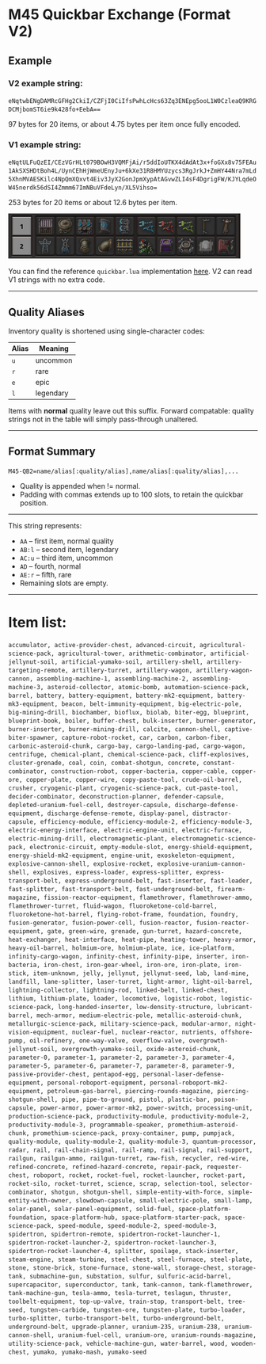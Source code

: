 # M45 Quickbar Exchange (Format V2)

## Example
### V2 example string:
`eNqtwbENgDAMRcGFHg2CkiI/CZFjI0CiIfsPwhLcHcs63Zq3ENEpg5ooL1W0CzleaQ9KRGDCMjbomST6ie9k428fo+EebA==`

97 bytes for 20 items, or about 4.75 bytes per item once fully encoded.

### V1 example string:
`eNqtULFuQzEI/CEzVGrHLt079BOwH3VQMFjAi/r5ddIoUTKX4dAdAt3x+foGXx8v75FEAu1AkSXSHDtBoh4L/UynCEhHjWmeUEnyJu+6kXe31R8HMYUzycs3RgJrkJ+ZmHY44Nra7mLd5XhnMVAESKilc4NpQmXQxvt4Eiv3JyX2GonJpmXypAtAGvwZLI4sF4DgrigFW/KJYLqdeOW45nerdk56dSI4Zmmm67ImNBuVFdeLyn/XL5Vihso=`

253 bytes for 20 items or about 12.6 bytes per item.

![Example Quickbar GUI](https://raw.githubusercontent.com/M45-Science/M45-Quickbar-Exchange/refs/heads/main/example-bar.png)

You can find the reference `quickbar.lua` implementation [here](https://github.com/M45-Science/SoftMod/blob/Main/quickbar.lua).
V2 can read V1 strings with no extra code.

---

## Quality Aliases

Inventory quality is shortened using single-character codes:

| Alias | Meaning     |
|-------|-------------|
| `u`   | uncommon    |
| `r`   | rare        |
| `e`   | epic        |
| `l`   | legendary   |

Items with **normal** quality leave out this suffix.
Forward compatable: quality strings not in the table will simply pass-through unaltered.

---

## Format Summary

`M45-QB2=name/alias[:quality/alias],name/alias[:quality/alias],...`

- Quality is appended when != normal.
- Padding with commas extends up to 100 slots, to retain the quickbar position.

---

This string represents:
- `AA` – first item, normal quality  
- `AB:l` – second item, legendary  
- `AC:u` – third item, uncommon  
- `AD` – fourth, normal  
- `AE:r` – fifth, rare  
- Remaining slots are empty.

---

# Item list:

```accumulator, active-provider-chest, advanced-circuit, agricultural-science-pack, agricultural-tower, arithmetic-combinator, artificial-jellynut-soil, artificial-yumako-soil, artillery-shell, artillery-targeting-remote, artillery-turret, artillery-wagon, artillery-wagon-cannon, assembling-machine-1, assembling-machine-2, assembling-machine-3, asteroid-collector, atomic-bomb, automation-science-pack, barrel, battery, battery-equipment, battery-mk2-equipment, battery-mk3-equipment, beacon, belt-immunity-equipment, big-electric-pole, big-mining-drill, biochamber, bioflux, biolab, biter-egg, blueprint, blueprint-book, boiler, buffer-chest, bulk-inserter, burner-generator, burner-inserter, burner-mining-drill, calcite, cannon-shell, captive-biter-spawner, capture-robot-rocket, car, carbon, carbon-fiber, carbonic-asteroid-chunk, cargo-bay, cargo-landing-pad, cargo-wagon, centrifuge, chemical-plant, chemical-science-pack, cliff-explosives, cluster-grenade, coal, coin, combat-shotgun, concrete, constant-combinator, construction-robot, copper-bacteria, copper-cable, copper-ore, copper-plate, copper-wire, copy-paste-tool, crude-oil-barrel, crusher, cryogenic-plant, cryogenic-science-pack, cut-paste-tool, decider-combinator, deconstruction-planner, defender-capsule, depleted-uranium-fuel-cell, destroyer-capsule, discharge-defense-equipment, discharge-defense-remote, display-panel, distractor-capsule, efficiency-module, efficiency-module-2, efficiency-module-3, electric-energy-interface, electric-engine-unit, electric-furnace, electric-mining-drill, electromagnetic-plant, electromagnetic-science-pack, electronic-circuit, empty-module-slot, energy-shield-equipment, energy-shield-mk2-equipment, engine-unit, exoskeleton-equipment, explosive-cannon-shell, explosive-rocket, explosive-uranium-cannon-shell, explosives, express-loader, express-splitter, express-transport-belt, express-underground-belt, fast-inserter, fast-loader, fast-splitter, fast-transport-belt, fast-underground-belt, firearm-magazine, fission-reactor-equipment, flamethrower, flamethrower-ammo, flamethrower-turret, fluid-wagon, fluoroketone-cold-barrel, fluoroketone-hot-barrel, flying-robot-frame, foundation, foundry, fusion-generator, fusion-power-cell, fusion-reactor, fusion-reactor-equipment, gate, green-wire, grenade, gun-turret, hazard-concrete, heat-exchanger, heat-interface, heat-pipe, heating-tower, heavy-armor, heavy-oil-barrel, holmium-ore, holmium-plate, ice, ice-platform, infinity-cargo-wagon, infinity-chest, infinity-pipe, inserter, iron-bacteria, iron-chest, iron-gear-wheel, iron-ore, iron-plate, iron-stick, item-unknown, jelly, jellynut, jellynut-seed, lab, land-mine, landfill, lane-splitter, laser-turret, light-armor, light-oil-barrel, lightning-collector, lightning-rod, linked-belt, linked-chest, lithium, lithium-plate, loader, locomotive, logistic-robot, logistic-science-pack, long-handed-inserter, low-density-structure, lubricant-barrel, mech-armor, medium-electric-pole, metallic-asteroid-chunk, metallurgic-science-pack, military-science-pack, modular-armor, night-vision-equipment, nuclear-fuel, nuclear-reactor, nutrients, offshore-pump, oil-refinery, one-way-valve, overflow-valve, overgrowth-jellynut-soil, overgrowth-yumako-soil, oxide-asteroid-chunk, parameter-0, parameter-1, parameter-2, parameter-3, parameter-4, parameter-5, parameter-6, parameter-7, parameter-8, parameter-9, passive-provider-chest, pentapod-egg, personal-laser-defense-equipment, personal-roboport-equipment, personal-roboport-mk2-equipment, petroleum-gas-barrel, piercing-rounds-magazine, piercing-shotgun-shell, pipe, pipe-to-ground, pistol, plastic-bar, poison-capsule, power-armor, power-armor-mk2, power-switch, processing-unit, production-science-pack, productivity-module, productivity-module-2, productivity-module-3, programmable-speaker, promethium-asteroid-chunk, promethium-science-pack, proxy-container, pump, pumpjack, quality-module, quality-module-2, quality-module-3, quantum-processor, radar, rail, rail-chain-signal, rail-ramp, rail-signal, rail-support, railgun, railgun-ammo, railgun-turret, raw-fish, recycler, red-wire, refined-concrete, refined-hazard-concrete, repair-pack, requester-chest, roboport, rocket, rocket-fuel, rocket-launcher, rocket-part, rocket-silo, rocket-turret, science, scrap, selection-tool, selector-combinator, shotgun, shotgun-shell, simple-entity-with-force, simple-entity-with-owner, slowdown-capsule, small-electric-pole, small-lamp, solar-panel, solar-panel-equipment, solid-fuel, space-platform-foundation, space-platform-hub, space-platform-starter-pack, space-science-pack, speed-module, speed-module-2, speed-module-3, spidertron, spidertron-remote, spidertron-rocket-launcher-1, spidertron-rocket-launcher-2, spidertron-rocket-launcher-3, spidertron-rocket-launcher-4, splitter, spoilage, stack-inserter, steam-engine, steam-turbine, steel-chest, steel-furnace, steel-plate, stone, stone-brick, stone-furnace, stone-wall, storage-chest, storage-tank, submachine-gun, substation, sulfur, sulfuric-acid-barrel, supercapacitor, superconductor, tank, tank-cannon, tank-flamethrower, tank-machine-gun, tesla-ammo, tesla-turret, teslagun, thruster, toolbelt-equipment, top-up-valve, train-stop, transport-belt, tree-seed, tungsten-carbide, tungsten-ore, tungsten-plate, turbo-loader, turbo-splitter, turbo-transport-belt, turbo-underground-belt, underground-belt, upgrade-planner, uranium-235, uranium-238, uranium-cannon-shell, uranium-fuel-cell, uranium-ore, uranium-rounds-magazine, utility-science-pack, vehicle-machine-gun, water-barrel, wood, wooden-chest, yumako, yumako-mash, yumako-seed```
